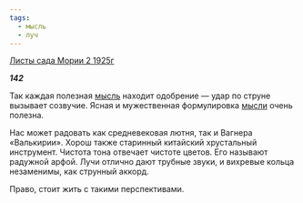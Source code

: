```yaml
---
tags:
  - мысль
  - луч
---
```

[Листы сада Мории 2 1925г](https://127.0.0.1:4002/agni/1925)

___142___

Так каждая полезная [мысль](../../../tags/#мысль) находит одобрение — удар по струне вызывает созвучие. Ясная и мужественная формулировка [мысли](../../../tags/#мысль) очень полезна.   

Нас может радовать как средневековая лютня, так и Вагнера «Валькирии». Хорош также старинный китайский хрустальный инструмент. Чистота тона отвечает чистоте цветов. Его называют радужной арфой. Лучи отлично дают трубные звуки, и вихревые кольца незаменимы, как струнный аккорд.   

Право, стоит жить с такими перспективами.   

